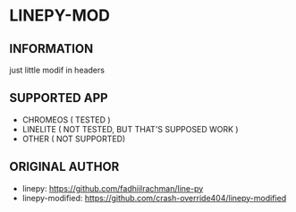 # LINEPY-MOD

## INFORMATION
just little modif in headers

## SUPPORTED APP
- CHROMEOS ( TESTED )
- LINELITE ( NOT TESTED, BUT THAT'S SUPPOSED WORK )
- OTHER ( NOT SUPPORTED)

## ORIGINAL AUTHOR
- linepy: https://github.com/fadhiilrachman/line-py
- linepy-modified: https://github.com/crash-override404/linepy-modified

